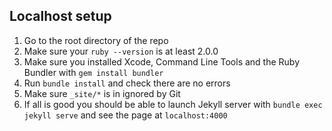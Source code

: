 ## Localhost setup

1. Go to the root directory of the repo
2. Make sure your ```ruby --version``` is at least 2.0.0
3. Make sure you installed Xcode, Command Line Tools and the Ruby Bundler with ```gem install bundler```
4. Run ```bundle install``` and check there are no errors
5. Make sure ```_site/*``` is in ignored by Git
6. If all is good you should be able to launch Jekyll server with ```bundle exec jekyll serve``` and see the page at ```localhost:4000```
